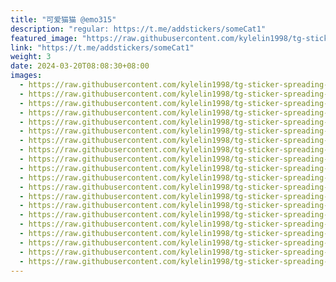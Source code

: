 ```yaml
---
title: "可爱猫猫 @emo315"
description: "regular: https://t.me/addstickers/someCat1"
featured_image: "https://raw.githubusercontent.com/kylelin1998/tg-sticker-spreading-worldwide-images/main/img/d285fd97-11e5-4e2d-b651-cc856d31eee6.jpg"
link: "https://t.me/addstickers/someCat1"
weight: 3
date: 2024-03-20T08:08:30+08:00
images:
  - https://raw.githubusercontent.com/kylelin1998/tg-sticker-spreading-worldwide-images/main/img/d285fd97-11e5-4e2d-b651-cc856d31eee6.jpg
  - https://raw.githubusercontent.com/kylelin1998/tg-sticker-spreading-worldwide-images/main/img/9d6ca9e9-88af-4fc3-8b91-77b93641ad99.jpg
  - https://raw.githubusercontent.com/kylelin1998/tg-sticker-spreading-worldwide-images/main/img/e0f3fdb8-af8e-4f66-a396-699eefc85654.jpg
  - https://raw.githubusercontent.com/kylelin1998/tg-sticker-spreading-worldwide-images/main/img/dc3e49d6-d73b-4de1-830e-c169a67f9053.jpg
  - https://raw.githubusercontent.com/kylelin1998/tg-sticker-spreading-worldwide-images/main/img/36a39158-cb4f-4400-9b18-11d61c8c2a71.jpg
  - https://raw.githubusercontent.com/kylelin1998/tg-sticker-spreading-worldwide-images/main/img/61b4f28e-4e7e-4c80-bbb8-fae099cd54f6.jpg
  - https://raw.githubusercontent.com/kylelin1998/tg-sticker-spreading-worldwide-images/main/img/570a6868-889c-40de-8b8c-e8f0f9088a30.jpg
  - https://raw.githubusercontent.com/kylelin1998/tg-sticker-spreading-worldwide-images/main/img/a9a2bc41-b0a4-4b0d-a057-2f6b91b621ab.jpg
  - https://raw.githubusercontent.com/kylelin1998/tg-sticker-spreading-worldwide-images/main/img/8dd45529-1ec3-42af-9343-4531737b60f7.jpg
  - https://raw.githubusercontent.com/kylelin1998/tg-sticker-spreading-worldwide-images/main/img/ca4fb577-08cc-44a2-a936-2aa5c19f47cd.jpg
  - https://raw.githubusercontent.com/kylelin1998/tg-sticker-spreading-worldwide-images/main/img/40395a32-5716-493f-88a8-7e7f9aedae82.jpg
  - https://raw.githubusercontent.com/kylelin1998/tg-sticker-spreading-worldwide-images/main/img/0f98e10f-84f9-4fd9-9690-a61278f3ea52.jpg
  - https://raw.githubusercontent.com/kylelin1998/tg-sticker-spreading-worldwide-images/main/img/54cc6120-e829-4fb9-a38f-f0fdbefa9fbf.jpg
  - https://raw.githubusercontent.com/kylelin1998/tg-sticker-spreading-worldwide-images/main/img/391c4088-9a10-4ceb-b01d-001d2b4b6a81.jpg
  - https://raw.githubusercontent.com/kylelin1998/tg-sticker-spreading-worldwide-images/main/img/b906eba3-7c09-4009-97c1-acfb42086b63.jpg
  - https://raw.githubusercontent.com/kylelin1998/tg-sticker-spreading-worldwide-images/main/img/a9eef8c3-9c44-46e3-8a42-95c0c287e948.jpg
  - https://raw.githubusercontent.com/kylelin1998/tg-sticker-spreading-worldwide-images/main/img/f4caaaa1-4bee-4738-8591-8521729d85be.jpg
  - https://raw.githubusercontent.com/kylelin1998/tg-sticker-spreading-worldwide-images/main/img/011da549-d8e4-4226-a57b-1746e27a915a.jpg
  - https://raw.githubusercontent.com/kylelin1998/tg-sticker-spreading-worldwide-images/main/img/74fdef1b-1cb7-4648-92b6-63f868c1c40f.jpg
  - https://raw.githubusercontent.com/kylelin1998/tg-sticker-spreading-worldwide-images/main/img/3d9f8c26-d188-4d1c-a7d9-2dbc4f54854e.jpg
---
```

